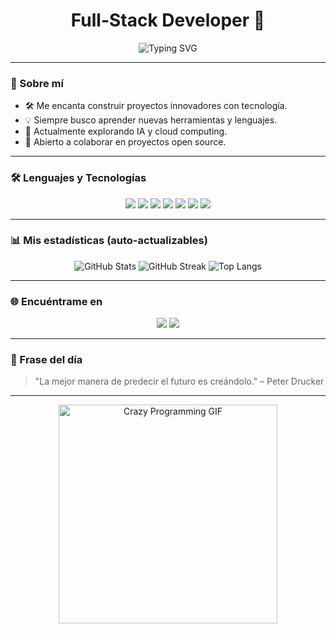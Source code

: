 <h1 align="center">Full-Stack Developer 🚀</h1>

<p align="center">
  <img src="https://readme-typing-svg.demolab.com?font=Fira+Code&duration=2500&pause=700&color=36BCF7&center=true&vCenter=true&width=435&lines=Hola%2C+soy+StevenDispox;Apasionado+por+la+tecnolog%C3%ADa;Siempre+aprendiendo+y+creando" alt="Typing SVG" />
</p>

---

### 🚀 Sobre mí

- 🛠️ Me encanta construir proyectos innovadores con tecnología.
- 💡 Siempre busco aprender nuevas herramientas y lenguajes.
- 🌱 Actualmente explorando IA y cloud computing.
- 🤝 Abierto a colaborar en proyectos open source.

---

### 🛠️ Lenguajes y Tecnologías

<p align="center">
  <img src="https://img.shields.io/badge/-JavaScript-F7DF1E?logo=javascript&logoColor=white&style=for-the-badge" />
  <img src="https://img.shields.io/badge/-TypeScript-3178C6?logo=typescript&logoColor=white&style=for-the-badge" />
  <img src="https://img.shields.io/badge/-Python-3776AB?logo=python&logoColor=white&style=for-the-badge" />
  <img src="https://img.shields.io/badge/-Node.js-339933?logo=node.js&logoColor=white&style=for-the-badge" />
  <img src="https://img.shields.io/badge/-React-61DAFB?logo=react&logoColor=white&style=for-the-badge" />
  <img src="https://img.shields.io/badge/-HTML5-E34F26?logo=html5&logoColor=white&style=for-the-badge" />
  <img src="https://img.shields.io/badge/-CSS3-1572B6?logo=css3&logoColor=white&style=for-the-badge" />
</p>

---

### 📊 Mis estadísticas (auto-actualizables)

<p align="center">
  <img src="https://github-readme-stats.vercel.app/api?username=StevenDispox&show_icons=true&theme=tokyonight" alt="GitHub Stats" />
  <img src="https://github-readme-streak-stats.herokuapp.com/?user=StevenDispox&theme=tokyonight" alt="GitHub Streak" />
  <img src="https://github-readme-stats.vercel.app/api/top-langs/?username=StevenDispox&layout=compact&theme=tokyonight" alt="Top Langs" />
</p>

---

### 🌐 Encuéntrame en

<p align="center">
  <a href="https://www.linkedin.com/in/stevendispox/"><img src="https://img.shields.io/badge/LinkedIn-blue?logo=linkedin&logoColor=white&style=for-the-badge"></a>
  <a href="mailto:stevendispox@gmail.com"><img src="https://img.shields.io/badge/Gmail-red?logo=gmail&logoColor=white&style=for-the-badge"></a>
</p>

---

### 🧠 Frase del día

> "La mejor manera de predecir el futuro es creándolo." – Peter Drucker

---

<p align="center">
  <!-- GIF innovador y loco de programación -->
  <img src="https://media.giphy.com/media/3o7TKMt1VVNkHV2PaE/giphy.gif" width="350" alt="Crazy Programming GIF" />
</p>
